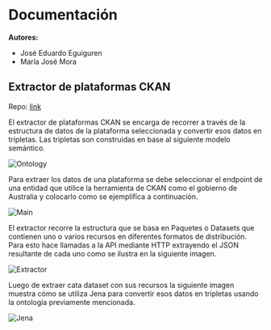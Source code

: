 # Documentación
**Autores:**
- José Eduardo Eguiguren
- María José Mora
## Extractor de plataformas CKAN

Repo: [link](https://github.com/JamesJose7/gov-ld)

El extractor de plataformas CKAN se encarga de recorrer a través de la estructura de datos de la plataforma seleccionada y convertir esos datos en tripletas. Las tripletas son construidas en base al siguiente modelo semántico.

![Ontology](https://imgur.com/zq7sMoY.png)


Para extraer los datos de una plataforma se debe seleccionar el endpoint de una entidad que utilice la herramienta de CKAN como el gobierno de Australia y colocarlo como se ejemplifica a continuación. 

![Main](https://imgur.com/ZaKNEnW.png)

El extractor recorre la estructura que se basa en Paquetes o Datasets que contienen uno o varios recursos en diferentes formatos de distribución. Para esto hace llamadas a la API mediante HTTP extrayendo el JSON resultante de cada uno como se ilustra en la siguiente imagen.

![Extractor](https://imgur.com/o2ipEf9.png)

Luego de extraer cata dataset con sus recursos la siguiente imagen muestra cómo se utiliza Jena para convertir esos datos en tripletas usando la ontología previamente mencionada.

![Jena](https://imgur.com/BHZ6o2H.png)
